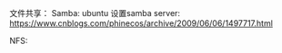 文件共享：
Samba:
ubuntu 设置samba server:                    
https://www.cnblogs.com/phinecos/archive/2009/06/06/1497717.html


NFS:
